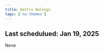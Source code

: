 ```yaml
---
title: Battle Belongs
tags: ['no-themes']
---
```


## Last schedulued: Jan 19, 2025          

None
